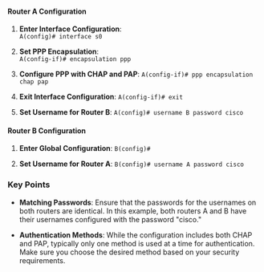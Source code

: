 #### Router A Configuration

1. **Enter Interface Configuration**:    
    `A(config)# interface s0`
    
2. **Set PPP Encapsulation**:  
    `A(config-if)# encapsulation ppp`
    
3. **Configure PPP with CHAP and PAP**:
    `A(config-if)# ppp encapsulation chap pap`
    
4. **Exit Interface Configuration**:
    `A(config-if)# exit`
    
5. **Set Username for Router B**:
    `A(config)# username B password cisco`
    
#### Router B Configuration

1. **Enter Global Configuration**:
    `B(config)#`
    
2. **Set Username for Router A**:
    `B(config)# username A password cisco`

### Key Points

- **Matching Passwords**: Ensure that the passwords for the usernames on both routers are identical. In this example, both routers A and B have their usernames configured with the password "cisco."
    
- **Authentication Methods**: While the configuration includes both CHAP and PAP, typically only one method is used at a time for authentication. Make sure you choose the desired method based on your security requirements.